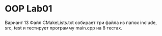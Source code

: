 # OOP Lab01
Вариант 13
Файл CMakeLists.txt собирает три файла из папок include, src, test и тестирует программу main.cpp на 8 тестах.
